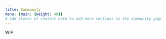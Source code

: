```yaml
---
title: Community
menu: {main: {weight: 40}}
# Add blocks of content here to add more sections to the community page
---
```


WIP